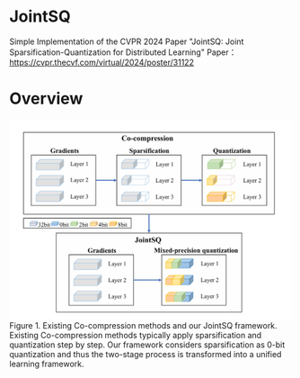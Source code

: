 # JointSQ
 Simple Implementation of the CVPR 2024 Paper "JointSQ: Joint Sparsification-Quantization for Distributed Learning"
 Paper：https://cvpr.thecvf.com/virtual/2024/poster/31122
# Overview
<p align="left">
<img src="JointSQ.png" width="700"><br/>
 Figure 1. Existing Co-compression methods and our JointSQ framework. Existing Co-compression methods typically apply sparsification and quantization step by step. Our framework considers sparsification as 0-bit quantization and thus the two-stage process is transformed into a unified learning framework.<br/><br/>
